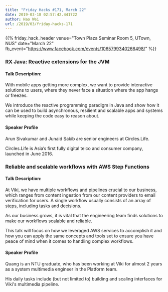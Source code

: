 ```yaml
---
title: "Friday Hacks #171, March 22"
date: 2019-03-18 02:57:42.441722
author: Hao Wei
url: /2019/03/friday-hacks-171
---
```


{{% friday_hack_header
    venue="Town Plaza Seminar Room 5, UTown, NUS"
    date="March 22"
    fb_event="https://www.facebook.com/events/1065799340266498/" %}}


### RX Java: Reactive extensions for the JVM

#### Talk Description:

With mobile apps getting more complex, we want to provide interactive solutions to users, where they never face a situation where the app hangs or freezes.

We introduce the reactive programming paradigm in Java and show how it can be used to build asynchronous, resilient and scalable apps and systems while keeping the code easy to reason about.

#### Speaker Profile

Arun Sivakumar and Junaid Sakib are senior engineers at Circles.Life.

Circles.Life is Asia’s first fully digital telco and consumer company, launched in June 2016.

### Reliable and scalable workflows with AWS Step Functions

#### Talk Description:

At Viki, we have multiple workflows and pipelines crucial to our business, which ranges from content ingestion from our content providers to email verification for users. A single workflow usually consists of an array of steps, including tasks and decisions.

As our business grows, it is vital that the engineering team finds solutions to make our workflows scalable and reliable.

This talk will focus on how we leveraged AWS services to accomplish it and how you can apply the same concepts and tools set to ensure you have peace of mind when it comes to handling complex workflows.

#### Speaker Profile

Quang is an NTU graduate, who has been working at Viki for almost 2 years as a system multimedia engineer in the Platform team.

His daily tasks include (but not limited to) building and scaling interfaces for Viki's multimedia pipeline.
